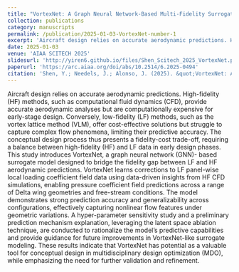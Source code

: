 ```yaml
---
title: "VortexNet: A Graph Neural Network-Based Multi-Fidelity Surrogate Model for Field Predictions"
collection: publications
category: manuscripts
permalink: /publication/2025-01-03-VortexNet-number-1
excerpt: 'Aircraft design relies on accurate aerodynamic predictions. High-fidelity (HF) methods, such as computational fluid dynamics (CFD), provide accurate aerodynamic analyses but are computationally expensive for early-stage design. Conversely, low-fidelity (LF) methods, such as the vortex lattice method (VLM), offer cost-effective solutions but struggle to capture complex flow phenomena, limiting their predictive accuracy. The conceptual design process thus presents a fidelity-cost trade-off, requiring a balance between high-fidelity (HF) and LF data in early design phases. This study introduces VortexNet, a graph neural network (GNN)- based surrogate model designed to bridge the fidelity gap between LF and HF aerodynamic predictions. VortexNet learns corrections to LF panel-wise local loading coefficient field data using data-driven insights from HF CFD simulations, enabling pressure coefficient field predictions across a range of Delta wing geometries and free-stream conditions. The model demonstrates strong prediction accuracy and generalizability across configurations, effectively capturing nonlinear flow features under geometric variations. A hyper-parameter sensitivity study and a preliminary prediction mechanism explanation, leveraging the latent space ablation technique, are conducted to rationalize the model’s predictive capabilities and provide guidance for future improvements in VortexNet-like surrogate modeling. These results indicate that VortexNet has potential as a valuable tool for conceptual design in multidisciplinary design optimization (MDO), while emphasizing the need for further validation and refinement.'
date: 2025-01-03
venue: 'AIAA SCITECH 2025'
slidesurl: 'http://yiren6.github.io/files/Shen_Scitech_2025_VortexNet.pdf'
paperurl: 'https://arc.aiaa.org/doi/abs/10.2514/6.2025-0494'
citation: 'Shen, Y.; Needels, J.; Alonso, J. (2025). &quot;VortexNet: A Graph Neural Network-Based Multi-Fidelity Surrogate Model for Field Predictions.&quot; <i>AIAA SCITECH 2025</i>. 1(0494).'
---
```


Aircraft design relies on accurate aerodynamic predictions. High-fidelity (HF) methods, such as computational fluid dynamics (CFD), provide accurate aerodynamic analyses but are computationally expensive for early-stage design. Conversely, low-fidelity (LF) methods, such as the vortex lattice method (VLM), offer cost-effective solutions but struggle to capture complex flow phenomena, limiting their predictive accuracy. The conceptual design process thus presents a fidelity-cost trade-off, requiring a balance between high-fidelity (HF) and LF data in early design phases. This study introduces VortexNet, a graph neural network (GNN)- based surrogate model designed to bridge the fidelity gap between LF and HF aerodynamic predictions. VortexNet learns corrections to LF panel-wise local loading coefficient field data using data-driven insights from HF CFD simulations, enabling pressure coefficient field predictions across a range of Delta wing geometries and free-stream conditions. The model demonstrates strong prediction accuracy and generalizability across configurations, effectively capturing nonlinear flow features under geometric variations. A hyper-parameter sensitivity study and a preliminary prediction mechanism explanation, leveraging the latent space ablation technique, are conducted to rationalize the model’s predictive capabilities and provide guidance for future improvements in VortexNet-like surrogate modeling. These results indicate that VortexNet has potential as a valuable tool for conceptual design in multidisciplinary design optimization (MDO), while emphasizing the need for further validation and refinement.